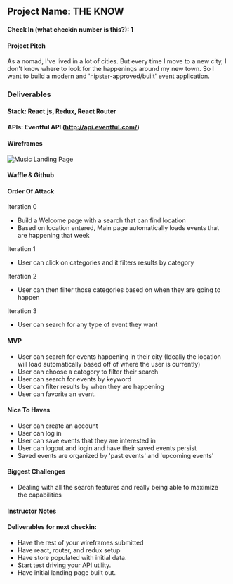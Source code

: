 ## Project Name: THE KNOW

#### Check In (what checkin number is this?): 1

#### Project Pitch

As a nomad, I've lived in a lot of cities. But every time I move to a new city, I don't know where to look for the happenings around my new town. So I want to build a modern and 'hipster-approved/built' event application. 

### Deliverables

#### Stack: React.js, Redux, React Router

#### APIs: Eventful API (http://api.eventful.com/)

#### Wireframes
![Music Landing Page](https://i.imgur.com/LAGhBu7.png)

#### Waffle & Github

#### Order Of Attack
Iteration 0
* Build a Welcome page with a search that can find location
* Based on location entered, Main page automatically loads events that are happening that week

Iteration 1 
* User can click on categories and it filters results by category

Iteration 2
* User can then filter those categories based on when they are going to happen

Iteration 3 
* User can search for any type of event they want

#### MVP
* User can search for events happening in their city (Ideally the location will load automatically based off of where the user is currently)
* User can choose a category to filter their search
* User can search for events by keyword
* User can filter results by when they are happening
* User can favorite an event. 

#### Nice To Haves
* User can create an account 
* User can log in
* User can save events that they are interested in
* User can logout and login and have their saved events persist
* Saved events are organized by 'past events' and 'upcoming events'

#### Biggest Challenges
* Dealing with all the search features and really being able to maximize the capabilities

#### Instructor Notes

#### Deliverables for next checkin:

- Have the rest of your wireframes submitted 
- Have react, router, and redux setup 
- Have store populated with initial data. 
- Start test driving your API utility. 
- Have initial landing page built out. 
